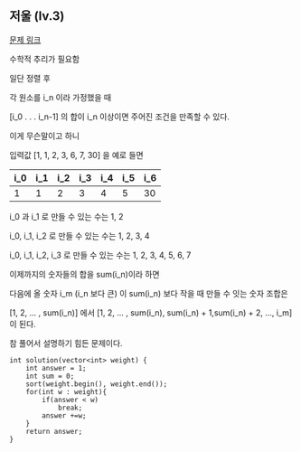 ## 저울 (lv.3)

[문제 링크](https://programmers.co.kr/learn/courses/30/lessons/42886)


수학적 추리가 필요함

일단 정렬 후 

각 원소를 i_n 이라 가정했을 때

[i_0 . . . i_n-1] 의 합이 i_n 이상이면 주어진 조건을 만족할 수 있다.

이게 무슨말이고 하니

입력값 [1, 1, 2, 3, 6, 7, 30] 을 예로 들면


|i_0 | i_1 | i_2 | i_3 | i_4 | i_5 | i_6 |
|----|-----|-----|-----|-----|-----|-----|
|1   |  1  | 2   | 3   | 4   | 5   | 30  |

i_0 과 i_1 로 만들 수 있는 수는 1, 2

i_0, i_1, i_2 로 만들 수 있는 수는 1, 2, 3, 4

i_0, i_1, i_2, i_3 로 만들 수 있는 수는 1, 2, 3, 4, 5, 6, 7

이제까지의 숫자들의 합을 sum(i_n)이라 하면

다음에 올 숫자 i_m (i_n 보다 큰) 이 sum(i_n) 보다 작을 때 만들 수 잇는 숫자 조합은

[1, 2, ... , sum(i_n)] 에서 [1, 2, ... , sum(i_n), sum(i_n) + 1,sum(i_n) + 2, ..., i_m] 이 된다. 

참 풀어서 설명하기 힘든 문제이다.



```
int solution(vector<int> weight) {
    int answer = 1;    
    int sum = 0;
    sort(weight.begin(), weight.end());        
    for(int w : weight){        
        if(answer < w)
            break;
        answer +=w;
    }    
    return answer;
}
```